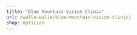 ```yaml
---
title: "Blue Mountain Vision Clinic"
url: /walla-walla/blue-mountain-vision-clinic/
shop: optician
---
```

